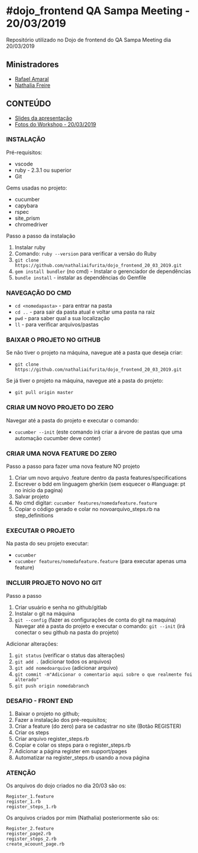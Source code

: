 # #dojo_frontend QA Sampa Meeting - 20/03/2019

Repositório utilizado no Dojo de frontend do QA Sampa Meeting dia 20/03/2019

##  Ministradores
 - [Rafael Amaral](https://github.com/amaralrfl)
 - [Nathalia Freire](https://github.com/nathaliaifurita)

## CONTEÚDO
 - [Slides da apresentação](https://docs.google.com/presentation/d/1H7JcMl8brY0FY7BE6W_N3ox8BgLkQtsNd_YDwbI0vO0/edit#slide=id.g3eefde715a_0_0)
 - [Fotos do Workshop - 20/03/2019](https://photos.google.com/album/AF1QipOGB0kphyjJ9YlClCIboMVr8f2kqgKgXus7bHeV)

### INSTALAÇÃO

Pré-requisitos:
- vscode
- ruby - 2.3.1 ou superior
- Git

Gems usadas no projeto:
- cucumber
- capybara
- rspec
- site_prism
- chromedriver

Passo a passo da instalação
1. Instalar ruby 
2. Comando: `ruby --version` para verificar a versão do Ruby
3. `git clone https://github.com/nathaliaifurita/dojo_frontend_20_03_2019.git`
4. `gem install bundler` (no cmd) - Instalar o gerenciador de dependências
5. `bundle install` - instalar as dependências do Gemfile

### NAVEGAÇÃO DO CMD 
- `cd <nomedapasta>` - para entrar na pasta
- `cd ..` - para sair da pasta atual e voltar uma pasta na raiz
- `pwd` - para saber qual a sua localização
- `ll` - para verificar arquivos/pastas

### BAIXAR O PROJETO NO GITHUB

Se não tiver o projeto na máquina, navegue até a pasta que deseja criar:
- `git clone https://github.com/nathaliaifurita/dojo_frontend_20_03_2019.git`

Se já tiver o projeto na máquina, navegue até a pasta do projeto:
- `git pull origin master`

### CRIAR UM NOVO PROJETO DO ZERO

Navegar até a pasta do projeto e executar o comando:
- `cucumber --init` (este comando irá criar a árvore de pastas que uma automação cucumber deve conter)

### CRIAR UMA NOVA FEATURE DO ZERO

Passo a passo para fazer uma nova feature NO projeto
1. Criar um novo arquivo .feature dentro da pasta features/specifications
2. Escrever o bdd em linguagem gherkin (sem esquecer o #language: pt no inicio da pagina)
3. Salvar projeto
4. No cmd digitar: `cucumber features/nomedafeature.feature`
5. Copiar o código gerado e colar no novoarquivo_steps.rb na step_definitions

### EXECUTAR O PROJETO
Na pasta do seu projeto executar:
- `cucumber`
- `cucumber features/nomedafeature.feature` (para executar apenas uma feature)

### INCLUIR PROJETO NOVO NO GIT

Passo a passo
1. Criar usuário e senha no github/gitlab
2. Instalar o git na máquina
3. `git --config` (fazer as configurações de conta do git na maquina)
Navegar até a pasta do projeto e executar o comando:
`git --init` (irá conectar o seu github na pasta do projeto)

Adicionar alterações:
1. `git status` (verificar o status das alterações)
2. `git add .` (adicionar todos os arquivos)
2. `git add nomedoarquivo` (adicionar arquivo)
3. `git commit -m"Adicionar o comentario aqui sobre o que realmente foi alterado"`
4. `git push origin nomedabranch`

### DESAFIO - FRONT END
1. Baixar o projeto no github;
2. Fazer a instalação dos pré-requisitos;
3. Criar a feature (do zero) para se cadastrar no site (Botão REGISTER)
4. Criar os steps
5. Criar arquivo register_steps.rb
6. Copiar e colar os steps para o register_steps.rb
7. Adicionar a página register em support/pages
8. Automatizar na register_steps.rb usando a nova página

### ATENÇÃO 
Os arquivos do dojo criados no dia 20/03 são os:
```
Register_1.feature
register_1.rb
register_steps_1.rb
```

Os arquivos criados por mim (Nathalia) posteriormente são os:
```
Register_2.feature
register_page2.rb
register_steps_2.rb
create_acoount_page.rb
```